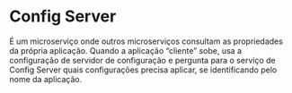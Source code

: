 # Config Server
É um microserviço onde outros microserviços consultam as propriedades da própria aplicação. Quando a aplicação “cliente” sobe, usa a configuração de servidor de configuração e pergunta para o serviço de Config Server quais configurações precisa aplicar, se identificando pelo nome da aplicação.

